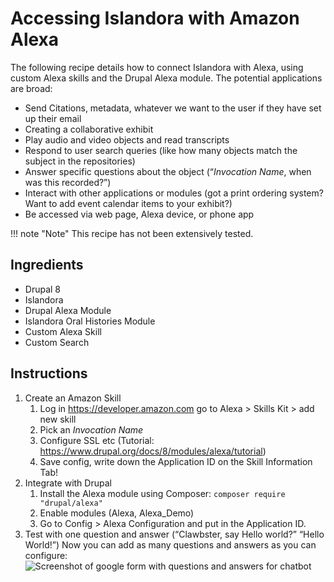 # Accessing Islandora with Amazon Alexa

The following recipe details how to connect Islandora with Alexa, using custom Alexa skills and the Drupal Alexa module. The potential applications are broad:

- Send Citations, metadata, whatever we want to the user if they have set up their email
- Creating a collaborative exhibit
- Play audio and video objects and read transcripts
- Respond to user search queries (like how many objects match the subject in the repositories)
- Answer specific questions about the object (“_Invocation Name_, when was this recorded?”)
- Interact with other applications or modules (got a print ordering system? Want to add event calendar items to your exhibit?)
- Be accessed via web page, Alexa device, or phone app

!!! note "Note"
    This recipe has not been extensively tested.

## Ingredients

- Drupal 8
- Islandora
- Drupal Alexa Module
- Islandora Oral Histories Module
- Custom Alexa Skill
- Custom Search

## Instructions

1. Create an Amazon Skill
     1. Log in https://developer.amazon.com go to Alexa > Skills Kit > add new skill
     1. Pick an _Invocation Name_
     1. Configure SSL etc (Tutorial: https://www.drupal.org/docs/8/modules/alexa/tutorial)
     1. Save config, write down the Application ID on the Skill Information Tab!
1. Integrate with Drupal
     1. Install the Alexa module using Composer:  `composer require "drupal/alexa"`
     1. Enable modules (Alexa, Alexa_Demo)
     1. Go to Config > Alexa Configuration and put in the Application ID.
1. Test with one question and answer (“Clawbster, say Hello world?” “Hello World!”) Now you can add as many questions and answers as you can configure:
![Screenshot of google form with questions and answers for chatbot](../../assets/recipe_alexa.png)
